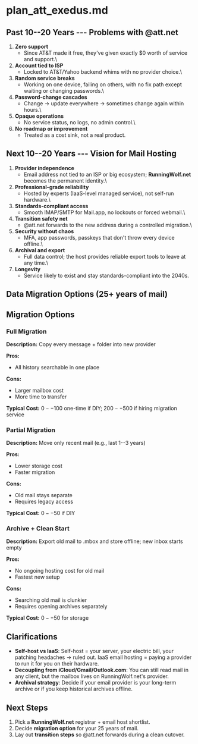 # plan_att_exedus.md

## Past 10--20 Years --- Problems with @att.net

1. **Zero support**
    - Since AT&T made it free, they've given exactly \$0 worth of
        service and support.\
2. **Account tied to ISP**
    - Locked to AT&T/Yahoo backend whims with no provider choice.\
3. **Random service breaks**
    - Working on one device, failing on others, with no fix path
        except waiting or changing passwords.\
4. **Password-change cascades**
    - Change → update everywhere → sometimes change again within
        hours.\
5. **Opaque operations**
    - No service status, no logs, no admin control.\
6. **No roadmap or improvement**
    - Treated as a cost sink, not a real product.

## Next 10--20 Years --- Vision for Mail Hosting

1. **Provider independence**
    - Email address not tied to an ISP or big ecosystem;
        **RunningWolf.net** becomes the permanent identity.\
2. **Professional-grade reliability**
    - Hosted by experts (IaaS-level managed service), not self-run
        hardware.\
3. **Standards-compliant access**
    - Smooth IMAP/SMTP for Mail.app, no lockouts or forced webmail.\
4. **Transition safety net**
    - @att.net forwards to the new address during a controlled
        migration.\
5. **Security without chaos**
    - MFA, app passwords, passkeys that don't throw every device
        offline.\
6. **Archival and export**
    - Full data control; the host provides reliable export tools to
        leave at any time.\
7. **Longevity**
    - Service likely to exist and stay standards-compliant into the
        2040s.

## Data Migration Options (25+ years of mail)

## Migration Options

### Full Migration
**Description:** Copy every message + folder into new provider

**Pros:**
- All history searchable in one place

**Cons:**
- Larger mailbox cost
- More time to transfer

**Typical Cost:** $0--$100 one-time if DIY; $200--$500 if hiring migration service

### Partial Migration
**Description:** Move only recent mail (e.g., last 1--3 years)

**Pros:**
- Lower storage cost
- Faster migration

**Cons:**
- Old mail stays separate
- Requires legacy access

**Typical Cost:** $0--$50 if DIY

### Archive + Clean Start
**Description:** Export old mail to .mbox and store offline; new inbox starts empty

**Pros:**
- No ongoing hosting cost for old mail
- Fastest new setup

**Cons:**
- Searching old mail is clunkier
- Requires opening archives separately

**Typical Cost:** $0--$50 for storage

## Clarifications

- **Self-host vs IaaS**: Self-host = your server, your electric bill,
    your patching headaches → ruled out. IaaS email hosting = paying a
    provider to run it for you on their hardware.
- **Decoupling from iCloud/Gmail/Outlook.com**: You can still read
    mail in any client, but the mailbox lives on RunningWolf.net's
    provider.
- **Archival strategy**: Decide if your email provider is your
    long-term archive or if you keep historical archives offline.

## Next Steps

1. Pick a **RunningWolf.net** registrar + email host shortlist.
2. Decide **migration option** for your 25 years of mail.
3. Lay out **transition steps** so @att.net forwards during a clean
    cutover.
